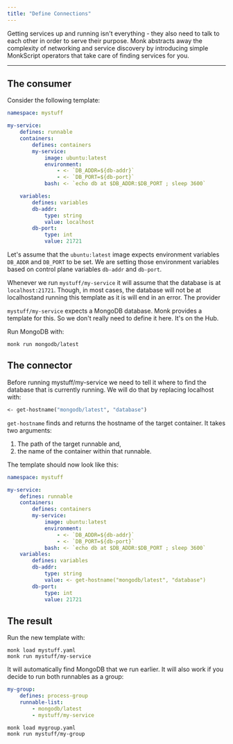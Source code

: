 ```yaml
---
title: "Define Connections"
---
```


Getting services up and running isn't everything - they also need to talk to each other in order to serve their purpose. Monk abstracts away the complexity of networking and service discovery by introducing simple MonkScript operators that take care of finding services for you.

---

## The consumer

Consider the following template:

```yaml title="my stuff.yaml" linenums="1"
namespace: mystuff

my-service:
    defines: runnable
    containers:
        defines: containers
        my-service:
            image: ubuntu:latest
            environment:
                - <- `DB_ADDR=${db-addr}`
                - <- `DB_PORT=${db-port}`
            bash: <- `echo db at $DB_ADDR:$DB_PORT ; sleep 3600`

    variables:
        defines: variables
        db-addr:
            type: string
            value: localhost
        db-port:
            type: int
            value: 21721
```

Let's assume that the `ubuntu:latest` image expects environment variables `DB_ADDR` and `DB_PORT` to be set. We are setting those environment variables based on control plane variables `db-addr` and `db-port`.

Whenever we run `mystuff/my-service` it will assume that the database is at `localhost:21721`. Though, in most cases, the database will not be at localhostand running this template as it is will end in an error.
The provider

`mystuff/my-service` expects a MongoDB database. Monk provides a template for this. So we don't really need to define it here. It's on the Hub.

Run MongoDB with:

    monk run mongodb/latest

## The connector

Before running mystuff/my-service we need to tell it where to find the database that is currently running. We will do that by replacing localhost with:

```clojure
<- get-hostname("mongodb/latest", "database")
```

`get-hostname` finds and returns the hostname of the target container. It takes two arguments:

1.  The path of the target runnable and,
2.  the name of the container within that runnable.

The template should now look like this:

```yaml title="mystuff.yaml" linenums="1"
namespace: mystuff

my-service:
    defines: runnable
    containers:
        defines: containers
        my-service:
            image: ubuntu:latest
            environment:
                - <- `DB_ADDR=${db-addr}`
                - <- `DB_PORT=${db-port}`
            bash: <- `echo db at $DB_ADDR:$DB_PORT ; sleep 3600`
    variables:
        defines: variables
        db-addr:
            type: string
            value: <- get-hostname("mongodb/latest", "database")
        db-port:
            type: int
            value: 21721
```

## The result

Run the new template with:

    monk load mystuff.yaml
    monk run mystuff/my-service

It will automatically find MongoDB that we run earlier. It will also work if you decide to run both runnables as a group:

```yaml title="mygroup.yaml" linenums="1"
my-group:
    defines: process-group
    runnable-list:
        - mongodb/latest
        - mystuff/my-service
```

    monk load mygroup.yaml
    monk run mystuff/my-group
